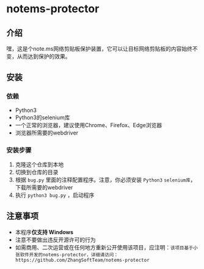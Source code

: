 # notems-protector  

## 介绍  
嘿，这是个note.ms网络剪贴板保护装置，它可以让目标网络剪贴板的内容始终不变，从而达到保护的效果。  

## 安装  
### 依赖  
- Python3
- Python3的selenium库
- 一个正常的浏览器，建议使用Chrome、Firefox、Edge浏览器
- 浏览器所需要的webdriver

### 安装步骤  
1. 克隆这个仓库到本地
2. 切换到仓库的目录
3. 根据 `bug.py` 里面的注释配置程序。注意，你必须安装 `Python3` `selenium库`，下载所需要的webdriver
4. 执行 `python3 bug.py` ，启动程序

## 注意事项  
- 本程序**仅支持 Windows**
- 注意不要做出违反开源许可的行为
- 如需商用、二次运营或在任何地方重新公开使用该项目，应注明：`该项目基于小张软件开发的notems-protector，详细请访问：https://github.com/ZhangSoftTeam/notems-protector`